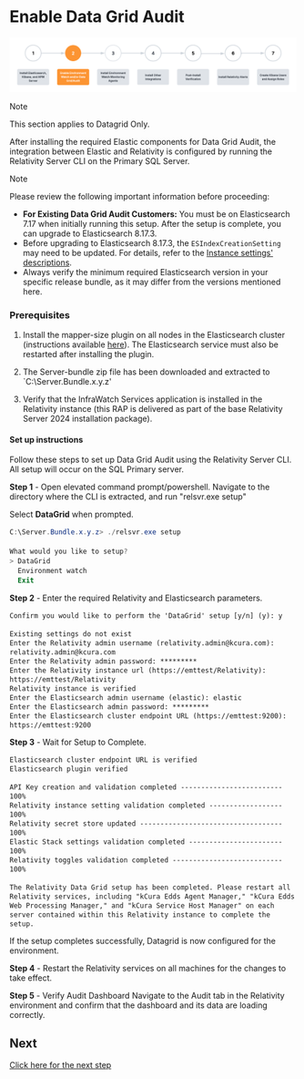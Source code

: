 # Enable Data Grid Audit

![Setup Stage](../resources/enable_environmentwatch.png)

> [!NOTE]
> This section applies to Datagrid Only.

After installing the required Elastic components for Data Grid Audit, the integration between Elastic and Relativity is configured by running the Relativity Server CLI on the Primary SQL Server.

> [!NOTE]
> Please review the following important information before proceeding:
> * **For Existing Data Grid Audit Customers:** You must be on Elasticsearch 7.17 when initially running this setup. After the setup is complete, you can upgrade to Elasticsearch 8.17.3.
> * Before upgrading to Elasticsearch 8.17.3, the `ESIndexCreationSetting` may need to be updated. For details, refer to the [Instance settings' descriptions](https://help.relativity.com/Server2024/Content/System_Guides/Instance_Setting_Guide/Instance_setting_descriptions.htm#ESIndexCreationSettings).
> * Always verify the minimum required Elasticsearch version in your specific release bundle, as it may differ from the versions mentioned here.

### Prerequisites 


1. Install the mapper-size plugin on all nodes in the Elasticsearch cluster (instructions available [here](https://www.elastic.co/guide/en/elasticsearch/plugins/current/mapper-size.html)). The Elasticsearch service must also be restarted after installing the plugin.

2. The Server-bundle zip file has been downloaded and extracted to `C:\Server.Bundle.x.y.z'
   
3. Verify that the InfraWatch Services application is installed in the Relativity instance (this RAP is delivered as part of the base Relativity Server 2024 installation package).



#### Set up instructions

Follow these steps to set up Data Grid Audit using the Relativity Server CLI. All setup will occur on the SQL Primary server.

**Step 1** - Open elevated command prompt/powershell. Navigate to the directory where the CLI is extracted, and run "relsvr.exe setup"

Select **DataGrid** when prompted.

```powershell
C:\Server.Bundle.x.y.z> ./relsvr.exe setup

What would you like to setup?
> DataGrid
  Environment watch
  Exit
```

**Step 2** - Enter the required Relativity and Elasticsearch parameters.

```
Confirm you would like to perform the 'DataGrid' setup [y/n] (y): y

Existing settings do not exist
Enter the Relativity admin username (relativity.admin@kcura.com): relativity.admin@kcura.com
Enter the Relativity admin password: *********
Enter the Relativity instance url (https://emttest/Relativity): https://emttest/Relativity
Relativity instance is verified
Enter the Elasticsearch admin username (elastic): elastic
Enter the Elasticsearch admin password: *********
Enter the Elasticsearch cluster endpoint URL (https://emttest:9200): https://emttest:9200

```

**Step 3** - Wait for Setup to Complete.

```
Elasticsearch cluster endpoint URL is verified
Elasticsearch plugin verified

API Key creation and validation completed ------------------------- 100%
Relativity instance setting validation completed ------------------ 100%
Relativity secret store updated ----------------------------------- 100%
Elastic Stack settings validation completed ----------------------- 100%
Relativity toggles validation completed --------------------------- 100%

The Relativity Data Grid setup has been completed. Please restart all Relativity services, including "kCura Edds Agent Manager," "kCura Edds Web Processing Manager," and "kCura Service Host Manager" on each server contained within this Relativity instance to complete the setup.
```
If the setup completes successfully, Datagrid is now configured for the environment.

**Step 4** - Restart the Relativity services on all machines for the changes to take effect.


**Step 5** - Verify Audit Dashboard
Navigate to the Audit tab in the Relativity environment and confirm that the dashboard and its data are loading correctly.


## Next

[Click here for the next step](install_environment_watch_monitoring_agents.md)